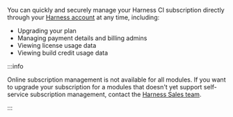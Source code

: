 You can quickly and securely manage your Harness CI subscription directly through your [Harness account](https://app.harness.io) at any time, including:

* Upgrading your plan
* Managing payment details and billing admins
* Viewing license usage data
* Viewing build credit usage data

:::info

Online subscription management is not available for all modules. If you want to upgrade your subscription for a modules that doesn't yet support self-service subscription management, contact the [Harness Sales team](https://www.harness.io/pricing?module=cd#).

:::